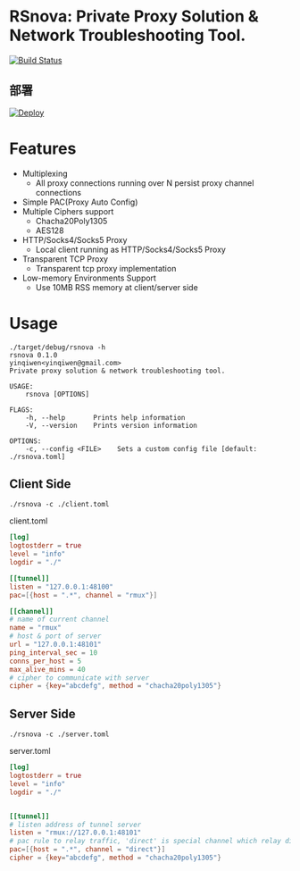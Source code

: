 # RSnova: Private Proxy Solution & Network Troubleshooting Tool.    
[![Build Status](https://travis-ci.org/yinqiwen/rsnova.svg?branch=master)](https://travis-ci.org/yinqiwen/rsnova) 

## 部署
[![Deploy](https://www.herokucdn.com/deploy/button.svg)](https://heroku.com/deploy)

# Features
- Multiplexing 
    - All proxy connections running over N persist proxy channel connections
- Simple PAC(Proxy Auto Config)
- Multiple Ciphers support
    - Chacha20Poly1305
    - AES128
- HTTP/Socks4/Socks5 Proxy
    - Local client running as HTTP/Socks4/Socks5 Proxy
- Transparent TCP Proxy
	- Transparent tcp proxy implementation 
- Low-memory Environments Support
    - Use 10MB RSS memory at client/server side

# Usage
```shell
./target/debug/rsnova -h
rsnova 0.1.0
yinqiwen<yinqiwen@gmail.com>
Private proxy solution & network troubleshooting tool.

USAGE:
    rsnova [OPTIONS]

FLAGS:
    -h, --help       Prints help information
    -V, --version    Prints version information

OPTIONS:
    -c, --config <FILE>    Sets a custom config file [default: ./rsnova.toml]
```

## Client Side
```shell
./rsnova -c ./client.toml
```

client.toml 
```toml
[log]
logtostderr = true
level = "info"
logdir = "./"

[[tunnel]]
listen = "127.0.0.1:48100"
pac=[{host = ".*", channel = "rmux"}]

[[channel]]
# name of current channel
name = "rmux"
# host & port of server
url = "127.0.0.1:48101"
ping_interval_sec = 10
conns_per_host = 5
max_alive_mins = 40
# cipher to communicate with server
cipher = {key="abcdefg", method = "chacha20poly1305"}
```

## Server Side
```shell
./rsnova -c ./server.toml
```

server.toml
```toml
[log]
logtostderr = true
level = "info"
logdir = "./"


[[tunnel]]
# listen address of tunnel server
listen = "rmux://127.0.0.1:48101"
# pac rule to relay traffic, 'direct' is special channel which relay direct to remote target server
pac=[{host = ".*", channel = "direct"}]
cipher = {key="abcdefg", method = "chacha20poly1305"}
```
